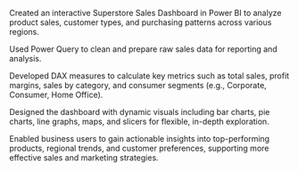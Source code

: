 Created an interactive Superstore Sales Dashboard in Power BI to analyze product sales, customer types, and purchasing patterns across various regions.

Used Power Query to clean and prepare raw sales data for reporting and analysis.

Developed DAX measures to calculate key metrics such as total sales, profit margins, sales by category, and consumer segments (e.g., Corporate, Consumer, Home Office).

Designed the dashboard with dynamic visuals including bar charts, pie charts, line graphs, maps, and slicers for flexible, in-depth exploration.

Enabled business users to gain actionable insights into top-performing products, regional trends, and customer preferences, supporting more effective sales and marketing strategies.
